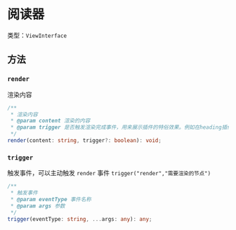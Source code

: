 # 阅读器

类型：`ViewInterface`

## 方法

### `render`

渲染内容

```ts
/**
 * 渲染内容
 * @param content 渲染的内容
 * @param trigger 是否触发渲染完成事件，用来展示插件的特俗效果。例如在heading插件中，展示锚点显示功能。默认为 true
 */
render(content: string, trigger?: boolean): void;
```

### `trigger`

触发事件，可以主动触发 `render` 事件 `trigger("render","需要渲染的节点")`

```ts
/**
 * 触发事件
 * @param eventType 事件名称
 * @param args 参数
 */
trigger(eventType: string, ...args: any): any;
```
